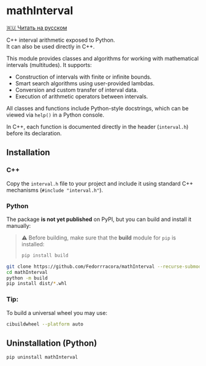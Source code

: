 # mathInterval

[🇷🇺 Читать на русском](README.ru.md)

C++ interval arithmetic exposed to Python.  
It can also be used directly in C++.

This module provides classes and algorithms for working
with mathematical intervals (multitudes). It supports:

- Construction of intervals with finite or infinite bounds.
- Smart search algorithms using user-provided lambdas.
- Conversion and custom transfer of interval data.
- Execution of arithmetic operators between intervals.

All classes and functions include Python-style docstrings,
which can be viewed via `help()` in a Python console.

In C++, each function is documented directly in the header
(`interval.h`) before its declaration.

## Installation

### C++

Copy the `interval.h` file to your project and include it
using standard C++ mechanisms (`#include "interval.h"`).

### Python

The package **is not yet published** on PyPI, but you can build
and install it manually:

> ⚠️ Before building, make sure that the **build** module for `pip` is installed:
> ```bash
> pip install build
> ```

```bash
git clone https://github.com/Fedorrracora/mathInterval --recurse-submodules
cd mathInterval
python -m build
pip install dist/*.whl
```

### Tip:

To build a universal wheel you may use:

```bash
cibuildwheel --platform auto
```

## Uninstallation (Python)

```bash
pip uninstall mathInterval
```
